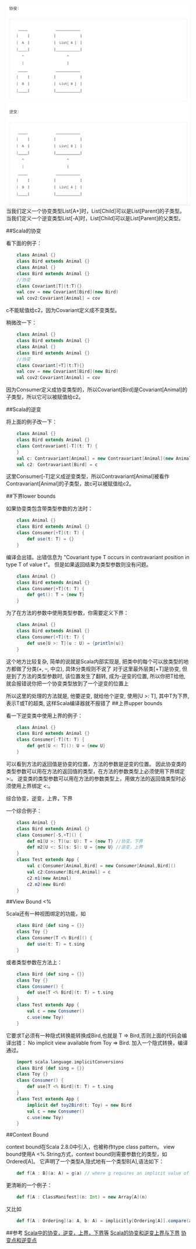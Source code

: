 ![协变逆变](../../picture/covAndcon.png)
当我们定义一个协变类型List[A+]时，List[Child]可以是List[Parent]的子类型。
当我们定义一个逆变类型List[-A]时，List[Child]可以是List[Parent]的父类型。

##Scala的协变

看下面的例子：
```scala
    class Animal {}
    class Bird extends Animal {}
    class Animal {}
    class Bird extends Animal {}
    //协变
    class Covariant[T](t:T){}
    val cov = new Covariant[Bird](new Bird)
    val cov2:Covariant[Animal] = cov
```
c不能赋值给c2，因为Covariant定义成不变类型。

稍微改一下：
```scala
    class Animal {}
    class Bird extends Animal {}
    class Animal {}
    class Bird extends Animal {}
    //协变
    class Covariant[+T](t:T){}
    val cov = new Covariant[Bird](new Bird)
    val cov2:Covariant[Animal] = cov
```
因为Consumer定义成协变类型的，所以Covariant[Bird]是Covariant[Animal]的子类型，所以它可以被赋值给c2。

##Scala的逆变

将上面的例子改一下：
```scala
    class Animal {}
    class Bird extends Animal {}
    class Contravariant[-T](t: T) {
    }
    val c: Contravariant[Animal] = new Contravariant[Animal](new Animal)
    val c2: Contravariant[Bird] = c
```
这里Consumer[-T]定义成逆变类型，所以Contravariant[Animal]被看作Contravariant[Animal]的子类型，故c可以被赋值给c2。

##下界lower bounds

如果协变类包含带类型参数的方法时：
```scala
    class Animal {}
    class Bird extends Animal {}
    class Consumer[+T](t: T) {
     	def use(t: T) = {}
    }
```
编译会出错。出错信息为 "Covariant type T occurs in contravariant position in type T of value t"。
但是如果返回结果为类型参数则没有问题。
```scala
    class Animal {}
    class Bird extends Animal {}
    class Consumer[+T](t: T) {
     	def get(): T = {new T}
    }
```
为了在方法的参数中使用类型参数，你需要定义下界：
```scala
    class Animal {}
    class Bird extends Animal {}
    class Consumer[+T](t: T) {
    	def use[U >: T](u : U) = {println(u)}
    }
```
这个地方比较复杂, 简单的说就是Scala内部实现是, 把类中的每个可以放类型的地方都做了分类(+, –, 中立), 具体分类规则不说了 对于这里最外层类[+T]是协变, 但是到了方法的类型参数时, 该位置发生了翻转, 成为-逆变的位置, 所以你把T给他, 就会报错说你把一个协变类型放到了一个逆变的位置上

所以这里的处理的方法就是, 他要逆变, 就给他个逆变, 使用[U >: T], 其中T为下界, 表示T或T的超类, 这样Scala编译器就不报错了
##上界upper bounds

看一下逆变类中使用上界的例子：
```scala
    class Animal {}
    class Bird extends Animal {}
    class Consumer[-T](t: T) {
    	def get[U <: T](): U = {new U}
    }
```
可以看到方法的返回值是协变的位置，方法的参数是逆变的位置。
因此协变类的类型参数可以用在方法的返回值的类型，在方法的参数类型上必须使用下界绑定 >:。
逆变类的类型参数可以用在方法的参数类型上，用做方法的返回值类型时必须使用上界绑定 <:。

综合协变，逆变，上界，下界

一个综合例子：
```scala
    class Animal {}
    class Bird extends Animal {}
    class Consumer[-S,+T]() {
    	def m1[U >: T](u: U): T = {new T} //协变，下界
    	def m2[U <: S](s: S): U = {new U} //逆变，上界
    }
    class Test extends App {
    	val c:Consumer[Animal,Bird] = new Consumer[Animal,Bird]()
    	val c2:Consumer[Bird,Animal] = c
    	c2.m1(new Animal)
    	c2.m2(new Bird)
    }
```
##View Bound <%

Scala还有一种视图绑定的功能，如
```scala
    class Bird {def sing = {}}
    class Toy {}
    class Consumer[T <% Bird]() {
	    def use(t: T) = t.sing
    }
```
或者类型参数在方法上：
```scala
    class Bird {def sing = {}}
    class Toy {}
    class Consumer() {
    	def use[T <% Bird](t: T) = t.sing
    }
    class Test extends App {
	    val c = new Consumer()
	    c.use(new Toy)
    }
```
它要求T必须有一种隐式转换能转换成Bird,也就是 T => Bird,否则上面的代码会编译出错：
No implicit view available from Toy => Bird.
加入一个隐式转换，编译通过。
```scala
    import scala.language.implicitConversions
    class Bird {def sing = {}}
    class Toy {}
    class Consumer() {
    	def use[T <% Bird](t: T) = t.sing
    }
    class Test extends App {
    	implicit def toy2Bird(t: Toy) = new Bird
    	val c = new Consumer()
    	c.use(new Toy)
    }
```
##Context Bound

context bound在Scala 2.8.0中引入，也被称作type class pattern。
view bound使用A <% String方式，context bound则需要参数化的类型，如Ordered[A]。
它声明了一个类型A,隐式地有一个类型B[A],语法如下：
```scala
    def f[A : B](a: A) = g(a) // where g requires an implicit value of type B[A]
```
更清晰的一个例子：
```scala
    def f[A : ClassManifest](n: Int) = new Array[A](n)
```
又比如
```scala
    def f[A : Ordering](a: A, b: A) = implicitly[Ordering[A]].compare(a, b)
```

##参考
[Scala中的协变，逆变，上界，下界等](http://colobu.com/2015/05/19/Variance-lower-bounds-upper-bounds-in-Scala/)
[Scala的协变和逆变上界与下界](http://oopsoutofmemory.github.io/scala/2014/11/19/scala-xie-bian-ni-bian-shang-jie-xia-jie-----li-jie-pian/)
[协变点和逆变点](http://segmentfault.com/a/1190000003509191)
